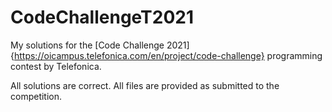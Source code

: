 # CodeChallengeT2021

My solutions for the [Code Challenge 2021]{https://oicampus.telefonica.com/en/project/code-challenge} programming contest by Telefonica.

All solutions are correct. All files are provided as submitted to the competition.